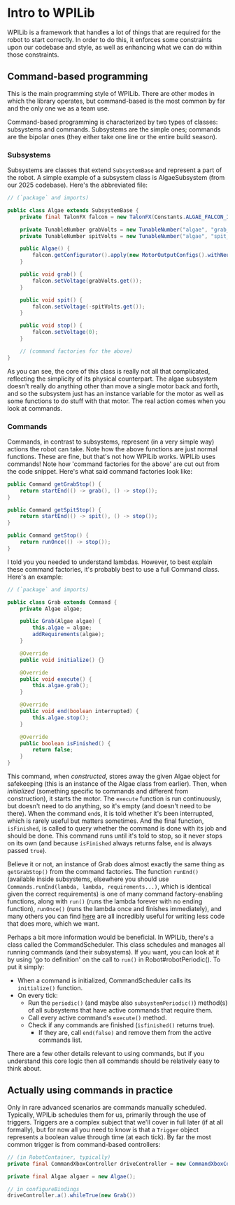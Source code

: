 # Intro to WPILib

WPILib is a framework that handles a lot of things that are required for the robot to start correctly. In order to do this, it enforces some constraints upon our codebase and style, as well as enhancing what we can do within those constraints.

## Command-based programming

This is the main programming style of WPILib. There are other modes in which the library operates, but command-based is the most common by far and the only one we as a team use.

Command-based programming is characterized by two types of classes: subsystems and commands. Subsystems are the simple ones; commands are the bipolar ones (they either take one line or the entire build season).

### Subsystems

Subsystems are classes that extend `SubsystemBase` and represent a part of the robot. A simple example of a subsystem class is AlgaeSubsystem (from our 2025 codebase). Here's the abbreviated file:

```java
// (`package` and imports)

public class Algae extends SubsystemBase {
    private final TalonFX falcon = new TalonFX(Constants.ALGAE_FALCON_ID);

    private TunableNumber grabVolts = new TunableNumber("algae", "grab_volts", AlgaeConstants.GRAB_VOLTS);
    private TunableNumber spitVolts = new TunableNumber("algae", "spit_volts", AlgaeConstants.SPIT_VOLTS);

    public Algae() {
        falcon.getConfigurator().apply(new MotorOutputConfigs().withNeutralMode(NeutralModeValue.Brake));
    }

    public void grab() {
        falcon.setVoltage(grabVolts.get());
    }

    public void spit() {
        falcon.setVoltage(-spitVolts.get());
    }

    public void stop() {
        falcon.setVoltage(0);
    }

    // (command factories for the above)
}
```

As you can see, the core of this class is really not all that complicated, reflecting the simplicity of its physical counterpart. The algae subsystem doesn't really do anything other than move a single motor back and forth, and so the subsystem just has an instance variable for the motor as well as some functions to do stuff with that motor. The real action comes when you look at commands.

### Commands

Commands, in contrast to subsystems, represent (in a very simple way) actions the robot can take. Note how the above functions are just normal functions. These are fine, but that's not how WPILib works. WPILib uses commands! Note how 'command factories for the above' are cut out from the code snippet. Here's what said command factories look like:

```java
public Command getGrabStop() {
    return startEnd(() -> grab(), () -> stop());
}

public Command getSpitStop() {
    return startEnd(() -> spit(), () -> stop());
}

public Command getStop() {
    return runOnce(() -> stop());
}
```

I told you you needed to understand lambdas. However, to best explain these command factories, it's probably best to use a full Command class. Here's an example:

```java
// (`package` and imports)

public class Grab extends Command {
    private Algae algae;

    public Grab(Algae algae) {
        this.algae = algae;
        addRequirements(algae);
    }

    @Override
    public void initialize() {}

    @Override
    public void execute() {
        this.algae.grab();
    }

    @Override
    public void end(boolean interrupted) {
        this.algae.stop();
    }

    @Override
    public boolean isFinished() {
        return false;
    }
}
```

This command, when *constructed*, stores away the given Algae object for safekeeping (this is an instance of the Algae class from earlier). Then, when *initialized* (something specific to commands and different from construction), it starts the motor. The `execute` function is run continuously, but doesn't need to do anything, so it's empty (and doesn't need to be there). When the command `end`s, it is told whether it's been interrupted, which is rarely useful but matters sometimes. And the final function, `isFinished`, is called to query whether the command is done with its job and should be done. This command runs until it's told to stop, so it never stops on its own (and because `isFinished` always returns false, `end` is always passed `true`).

Believe it or not, an instance of Grab does almost exactly the same thing as `getGrabStop()` from the command factories. The function `runEnd()` (available inside subsystems, elsewhere you should use `Commands.runEnd(lambda, lambda, requirements...)`, which is identical given the correct requirements) is one of many command factory-enabling functions, along with `run()` (runs the lambda forever with no ending function), `runOnce()` (runs the lambda once and finishes immediately), and many others you can find [here](https://github.wpilib.org/allwpilib/docs/release/java/edu/wpi/first/wpilibj2/command/Commands.html) are all incredibly useful for writing less code that does more, which we want.

Perhaps a bit more information would be beneficial. In WPILib, there's a class called the CommandScheduler. This class schedules and manages all running commands (and their subsystems). If you want, you can look at it by using 'go to definition' on the call to `run()` in Robot#robotPeriodic(). To put it simply:

- When a command is initialized, CommandScheduler calls its `initialize()` function.
- On every tick:
    - Run the `periodic()` (and maybe also `subsystemPeriodic()`) method(s) of all subsystems that have active commands that require them.
    - Call every active command's `execute()` method.
    - Check if any commands are finished (`isfinished()` returns true).
        - If they are, call `end(false)` and remove them from the active commands list.

There are a few other details relevant to using commands, but if you understand this core logic then all commands should be relatively easy to think about.

## Actually using commands in practice

Only in rare advanced scenarios are commands manually scheduled. Typically, WPILib schedules them for us, primarily through the use of triggers. Triggers are a complex subject that we'll cover in full later (if at all formally), but for now all you need to know is that a `Trigger` object represents a boolean value through time (at each tick). By far the most common trigger is from command-based controllers:

```java
// (in RobotContainer, typically)
private final CommandXboxController driveController = new CommandXboxController(Constants.DRIVE_CONTROLLER_PORT);

private final Algae algaer = new Algae();

// in configureBindings
driveController.a().whileTrue(new Grab())
```
